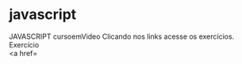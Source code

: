 # javascript
 JAVASCRIPT  cursoemVideo
 Clicando nos links acesse os exercícios.
 Exercício<br>
 <a href=
